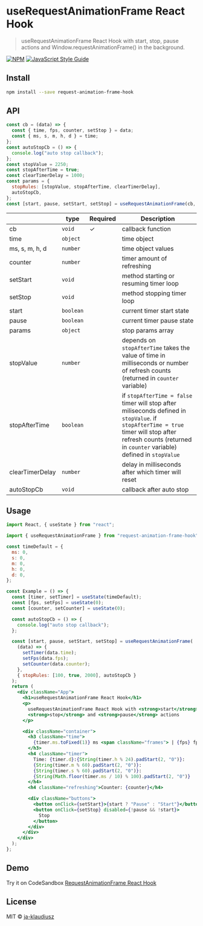 # useRequestAnimationFrame React Hook

> useRequestAnimationFrame React Hook with start, stop, pause actions and Window.requestAnimationFrame() in the background.

[![NPM](https://img.shields.io/npm/v/request-animation-frame-hook.svg)](https://www.npmjs.com/package/request-animation-frame-hook) [![JavaScript Style Guide](https://img.shields.io/badge/code_style-standard-brightgreen.svg)](https://standardjs.com)

## Install

```bash
npm install --save request-animation-frame-hook
```

## API

```jsx
const cb = (data) => {
  const { time, fps, counter, setStop } = data;
  const { ms, s, m, h, d } = time;
};
const autoStopCb = () => {
  console.log("auto stop callback");
};
const stopValue = 2250;
const stopAfterTime = true;
const clearTimerDelay = 1000;
const params = {
  stopRules: [stopValue, stopAfterTime, clearTimerDelay],
  autoStopCb,
};
const [start, pause, setStart, setStop] = useRequestAnimationFrame(cb, params);
```

|                 | type      | Required | Description                                                                                                                                                                                                 |
| --------------- | --------- | -------- | ----------------------------------------------------------------------------------------------------------------------------------------------------------------------------------------------------------- |
| cb              | `void`    | ✓        | callback function                                                                                                                                                                                           |
| time            | `object`  |          | time object                                                                                                                                                                                                 |
| ms, s, m, h, d  | `number`  |          | time object values                                                                                                                                                                                          |
| counter         | `number`  |          | timer amount of refreshing                                                                                                                                                                                  |
| setStart        | `void`    |          | method starting or resuming timer loop                                                                                                                                                                      |
| setStop         | `void`    |          | method stopping timer loop                                                                                                                                                                                  |
| start           | `boolean` |          | current timer start state                                                                                                                                                                                   |
| pause           | `boolean` |          | current timer pause state                                                                                                                                                                                   |
| params          | `object`  |          | stop params array                                                                                                                                                                                           |
| stopValue       | `number`  |          | depends on `stopAfterTime` takes the value of time in milliseconds or number of refresh counts (returned in `counter` variable)                                                                             |
| stopAfterTime   | `boolean` |          | if `stopAfterTime = false` timer will stop after miliseconds defined in `stopValue`. if `stopAfterTime = true` timer will stop after refresh counts (returned in `counter` variable) defined in `stopValue` |
| clearTimerDelay | `number`  |          | delay in milliseconds after which timer will reset                                                                                                                                                          |
| autoStopCb      | `void`    |          | callback after auto stop                                                                                                                                                                                    |

## Usage

```jsx
import React, { useState } from "react";

import { useRequestAnimationFrame } from "request-animation-frame-hook";

const timeDefault = {
  ms: 0,
  s: 0,
  m: 0,
  h: 0,
  d: 0,
};

const Example = () => {
  const [timer, setTimer] = useState(timeDefault);
  const [fps, setFps] = useState(0);
  const [counter, setCounter] = useState(0);

  const autoStopCb = () => {
    console.log("auto stop callback");
  };

  const [start, pause, setStart, setStop] = useRequestAnimationFrame(
    (data) => {
      setTimer(data.time);
      setFps(data.fps);
      setCounter(data.counter);
    },
    { stopRules: [100, true, 2000], autoStopCb }
  );
  return (
    <div className="App">
      <h1>useRequestAnimationFrame React Hook</h1>
      <p>
        useRequestAnimationFrame React Hook with <strong>start</strong>,{" "}
        <strong>stop</strong> and <strong>pause</strong> actions
      </p>

      <div className="container">
        <h3 className="time">
          {timer.ms.toFixed(1)} ms <span className="frames"> | {fps} fps</span>
        </h3>
        <h4 className="timer">
          Time: {timer.d}:{String(timer.h % 24).padStart(2, "0")}:
          {String(timer.m % 60).padStart(2, "0")}:
          {String(timer.s % 60).padStart(2, "0")}:
          {String(Math.floor(timer.ms / 10) % 100).padStart(2, "0")}
        </h4>
        <h4 className="refreshing">Counter: {counter}</h4>

        <div className="buttons">
          <button onClick={setStart}>{start ? "Pause" : "Start"}</button>
          <button onClick={setStop} disabled={!pause && !start}>
            Stop
          </button>
        </div>
      </div>
    </div>
  );
};
```

## Demo

Try it on CodeSandbox [RequestAnimationFrame React Hook](https://codesandbox.io/s/userequestanimationframe-react-hook-1-1-0-92u4sw?file=/src/App.js)

## License

MIT © [ja-klaudiusz](https://github.com/ja-klaudiusz)
